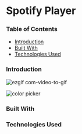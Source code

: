 # Spotify Player

### Table of Contents

- [Introduction](#introduction)
- [Built With](#built-with)
- [Technologies Used](#technologies-used)

### Introduction

![ezgif com-video-to-gif](https://github.com/wngkyle/spotify-web-app/assets/99611120/73e1647a-6980-4d4d-be1a-62c2558b2753)

<img alt="color picker" align="center" src="https://github.com/wngkyle/spotify-web-app/assets/99611120/73e1647a-6980-4d4d-be1a-62c2558b2753" />

### Built With

### Technologies Used

